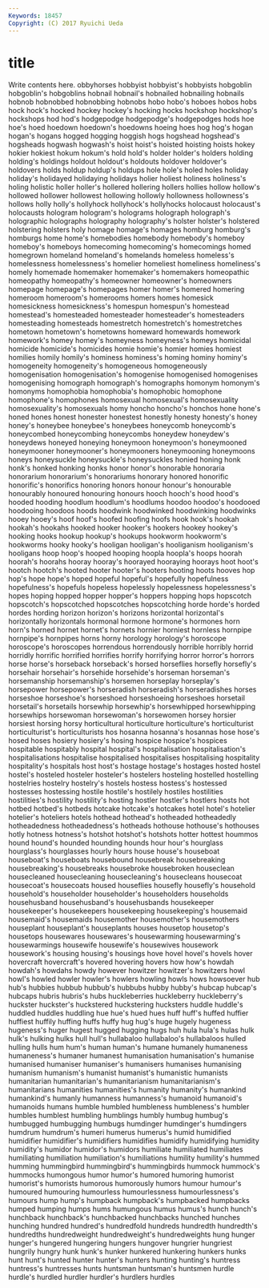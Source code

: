 ```yaml
---
Keywords: 18457 
Copyright: (C) 2017 Ryuichi Ueda
---
```


# title

Write contents here.
obbyhorses hobbyist hobbyist's hobbyists hobgoblin hobgoblin's hobgoblins hobnail hobnail's
hobnailed hobnailing hobnails hobnob hobnobbed hobnobbing hobnobs hobo hobo's hoboes
hobos hobs hock hock's hocked hockey hockey's hocking hocks hockshop
hockshop's hockshops hod hod's hodgepodge hodgepodge's hodgepodges hods hoe hoe's
hoed hoedown hoedown's hoedowns hoeing hoes hog hog's hogan hogan's
hogans hogged hogging hoggish hogs hogshead hogshead's hogsheads hogwash hogwash's
hoist hoist's hoisted hoisting hoists hokey hokier hokiest hokum hokum's
hold hold's holder holder's holders holding holding's holdings holdout holdout's
holdouts holdover holdover's holdovers holds holdup holdup's holdups hole hole's
holed holes holiday holiday's holidayed holidaying holidays holier holiest holiness
holiness's holing holistic holler holler's hollered hollering hollers hollies hollow
hollow's hollowed hollower hollowest hollowing hollowly hollowness hollowness's hollows holly
holly's hollyhock hollyhock's hollyhocks holocaust holocaust's holocausts hologram hologram's holograms
holograph holograph's holographic holographs holography holography's holster holster's holstered holstering
holsters holy homage homage's homages homburg homburg's homburgs home home's
homebodies homebody homebody's homeboy homeboy's homeboys homecoming homecoming's homecomings homed
homegrown homeland homeland's homelands homeless homeless's homelessness homelessness's homelier homeliest
homeliness homeliness's homely homemade homemaker homemaker's homemakers homeopathic homeopathy homeopathy's
homeowner homeowner's homeowners homepage homepage's homepages homer homer's homered homering
homeroom homeroom's homerooms homers homes homesick homesickness homesickness's homespun homespun's
homestead homestead's homesteaded homesteader homesteader's homesteaders homesteading homesteads homestretch homestretch's
homestretches hometown hometown's hometowns homeward homewards homework homework's homey homey's
homeyness homeyness's homeys homicidal homicide homicide's homicides homie homie's homier
homies homiest homilies homily homily's hominess hominess's homing hominy hominy's
homogeneity homogeneity's homogeneous homogeneously homogenisation homogenisation's homogenise homogenised homogenises homogenising
homograph homograph's homographs homonym homonym's homonyms homophobia homophobia's homophobic homophone
homophone's homophones homosexual homosexual's homosexuality homosexuality's homosexuals homy honcho honcho's
honchos hone hone's honed hones honest honester honestest honestly honesty
honesty's honey honey's honeybee honeybee's honeybees honeycomb honeycomb's honeycombed honeycombing
honeycombs honeydew honeydew's honeydews honeyed honeying honeymoon honeymoon's honeymooned honeymooner
honeymooner's honeymooners honeymooning honeymoons honeys honeysuckle honeysuckle's honeysuckles honied honing
honk honk's honked honking honks honor honor's honorable honoraria honorarium
honorarium's honorariums honorary honored honorific honorific's honorifics honoring honors honour
honour's honourable honourably honoured honouring honours hooch hooch's hood hood's
hooded hooding hoodlum hoodlum's hoodlums hoodoo hoodoo's hoodooed hoodooing hoodoos
hoods hoodwink hoodwinked hoodwinking hoodwinks hooey hooey's hoof hoof's hoofed
hoofing hoofs hook hook's hookah hookah's hookahs hooked hooker hooker's
hookers hookey hookey's hooking hooks hookup hookup's hookups hookworm hookworm's
hookworms hooky hooky's hooligan hooligan's hooliganism hooliganism's hooligans hoop hoop's
hooped hooping hoopla hoopla's hoops hoorah hoorah's hoorahs hooray hooray's
hoorayed hooraying hoorays hoot hoot's hootch hootch's hooted hooter hooter's
hooters hooting hoots hooves hop hop's hope hope's hoped hopeful
hopeful's hopefully hopefulness hopefulness's hopefuls hopeless hopelessly hopelessness hopelessness's hopes
hoping hopped hopper hopper's hoppers hopping hops hopscotch hopscotch's hopscotched
hopscotches hopscotching horde horde's horded hordes hording horizon horizon's horizons
horizontal horizontal's horizontally horizontals hormonal hormone hormone's hormones horn horn's
horned hornet hornet's hornets hornier horniest hornless hornpipe hornpipe's hornpipes
horns horny horology horology's horoscope horoscope's horoscopes horrendous horrendously horrible
horribly horrid horridly horrific horrified horrifies horrify horrifying horror horror's
horrors horse horse's horseback horseback's horsed horseflies horsefly horsefly's horsehair
horsehair's horsehide horsehide's horseman horseman's horsemanship horsemanship's horsemen horseplay horseplay's
horsepower horsepower's horseradish horseradish's horseradishes horses horseshoe horseshoe's horseshoed horseshoeing
horseshoes horsetail horsetail's horsetails horsewhip horsewhip's horsewhipped horsewhipping horsewhips horsewoman
horsewoman's horsewomen horsey horsier horsiest horsing horsy horticultural horticulture horticulture's
horticulturist horticulturist's horticulturists hos hosanna hosanna's hosannas hose hose's hosed
hoses hosiery hosiery's hosing hospice hospice's hospices hospitable hospitably hospital
hospital's hospitalisation hospitalisation's hospitalisations hospitalise hospitalised hospitalises hospitalising hospitality hospitality's
hospitals host host's hostage hostage's hostages hosted hostel hostel's hosteled
hosteler hosteler's hostelers hosteling hostelled hostelling hostelries hostelry hostelry's hostels
hostess hostess's hostessed hostesses hostessing hostile hostile's hostilely hostiles hostilities
hostilities's hostility hostility's hosting hostler hostler's hostlers hosts hot hotbed
hotbed's hotbeds hotcake hotcake's hotcakes hotel hotel's hotelier hotelier's hoteliers
hotels hothead hothead's hotheaded hotheadedly hotheadedness hotheadedness's hotheads hothouse hothouse's
hothouses hotly hotness hotness's hotshot hotshot's hotshots hotter hottest hoummos
hound hound's hounded hounding hounds hour hour's hourglass hourglass's hourglasses
hourly hours house house's houseboat houseboat's houseboats housebound housebreak housebreaking
housebreaking's housebreaks housebroke housebroken houseclean housecleaned housecleaning housecleaning's housecleans housecoat
housecoat's housecoats housed houseflies housefly housefly's household household's householder householder's
householders households househusband househusband's househusbands housekeeper housekeeper's housekeepers housekeeping housekeeping's
housemaid housemaid's housemaids housemother housemother's housemothers houseplant houseplant's houseplants houses
housetop housetop's housetops housewares housewares's housewarming housewarming's housewarmings housewife housewife's
housewives housework housework's housing housing's housings hove hovel hovel's hovels
hover hovercraft hovercraft's hovered hovering hovers how how's howdah howdah's
howdahs howdy however howitzer howitzer's howitzers howl howl's howled howler
howler's howlers howling howls hows howsoever hub hub's hubbies hubbub
hubbub's hubbubs hubby hubby's hubcap hubcap's hubcaps hubris hubris's hubs
huckleberries huckleberry huckleberry's huckster huckster's huckstered huckstering hucksters huddle huddle's
huddled huddles huddling hue hue's hued hues huff huff's huffed
huffier huffiest huffily huffing huffs huffy hug hug's huge hugely
hugeness hugeness's huger hugest hugged hugging hugs huh hula hula's
hulas hulk hulk's hulking hulks hull hull's hullabaloo hullabaloo's hullabaloos
hulled hulling hulls hum hum's human human's humane humanely humaneness
humaneness's humaner humanest humanisation humanisation's humanise humanised humaniser humaniser's humanisers
humanises humanising humanism humanism's humanist humanist's humanistic humanists humanitarian humanitarian's
humanitarianism humanitarianism's humanitarians humanities humanities's humanity humanity's humankind humankind's humanly
humanness humanness's humanoid humanoid's humanoids humans humble humbled humbleness humbleness's
humbler humbles humblest humbling humblings humbly humbug humbug's humbugged humbugging
humbugs humdinger humdinger's humdingers humdrum humdrum's humeri humerus humerus's humid
humidified humidifier humidifier's humidifiers humidifies humidify humidifying humidity humidity's humidor
humidor's humidors humiliate humiliated humiliates humiliating humiliation humiliation's humiliations humility
humility's hummed humming hummingbird hummingbird's hummingbirds hummock hummock's hummocks humongous
humor humor's humored humoring humorist humorist's humorists humorous humorously humors
humour humour's humoured humouring humourless humourlessness humourlessness's humours hump hump's
humpback humpback's humpbacked humpbacks humped humping humps hums humungous humus
humus's hunch hunch's hunchback hunchback's hunchbacked hunchbacks hunched hunches hunching
hundred hundred's hundredfold hundreds hundredth hundredth's hundredths hundredweight hundredweight's hundredweights
hung hunger hunger's hungered hungering hungers hungover hungrier hungriest hungrily
hungry hunk hunk's hunker hunkered hunkering hunkers hunks hunt hunt's
hunted hunter hunter's hunters hunting hunting's huntress huntress's huntresses hunts
huntsman huntsman's huntsmen hurdle hurdle's hurdled hurdler hurdler's hurdlers hurdles
